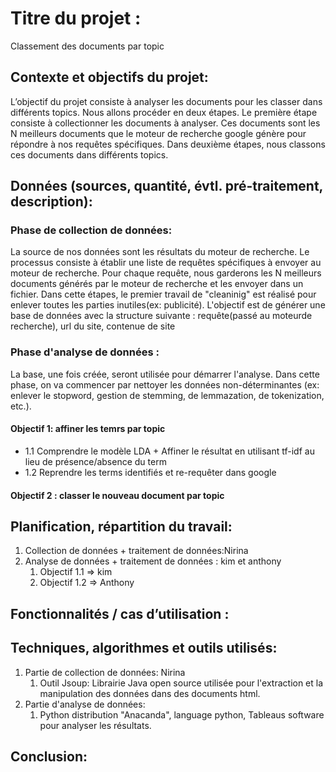 # Titre du projet : 
Classement des documents par topic

## Contexte et objectifs du projet:
L’objectif du projet consiste à analyser les documents pour les classer dans différents topics. 
Nous allons procéder en deux étapes. Le première étape consiste à collectionner les documents à analyser. Ces documents sont les N meilleurs documents que le moteur de recherche google génère pour répondre à nos requêtes spécifiques. Dans deuxième étapes, nous classons ces documents dans différents topics. 

## Données (sources, quantité, évtl. pré-traitement, description):
### Phase de collection de données:
La source de nos données sont les résultats du moteur de recherche. Le processus consiste à établir une liste de requêtes spécifiques à envoyer au moteur de recherche. Pour chaque requête, nous garderons les N meilleurs documents générés par le moteur de recherche et les envoyer dans un fichier. Dans cette étapes, le premier travail de "cleaninig" est réalisé pour enlever toutes les parties inutiles(ex: publicité). L'objectif est de générer une base de données avec la structure suivante : requête(passé au moteurde recherche), url du site, contenue de site

### Phase d'analyse de données :
La base, une fois créée, seront utilisée pour démarrer l'analyse. Dans cette phase, on va commencer par nettoyer les données non-déterminantes (ex: enlever le stopword, gestion de stemming, de lemmazation, de tokenization, etc.).

#### Objectif 1: affiner les temrs par topic
- 1.1 Comprendre le modèle LDA + Affiner le résultat en utilisant tf-idf au lieu de présence/absence du term 
- 1.2 Reprendre les terms identifiés et re-requêter dans google

#### Objectif 2 : classer le nouveau document par topic 

## Planification, répartition du travail:
1. Collection de données + traitement de données:Nirina
1. Analyse de données + traitement de données  : kim et anthony
   1. Objectif 1.1 => kim
   1. Objectif 1.2 => Anthony
   
## Fonctionnalités / cas d’utilisation :


## Techniques, algorithmes et outils utilisés:
1. Partie de collection de données: Nirina
   1. Outil Jsoup: Librairie Java open source utilisée pour l'extraction et la manipulation des données dans des documents html.
1. Partie d'analyse de données: 
   1. Python distribution "Anacanda", language python, Tableaus software pour analyser les résultats.


## Conclusion:




